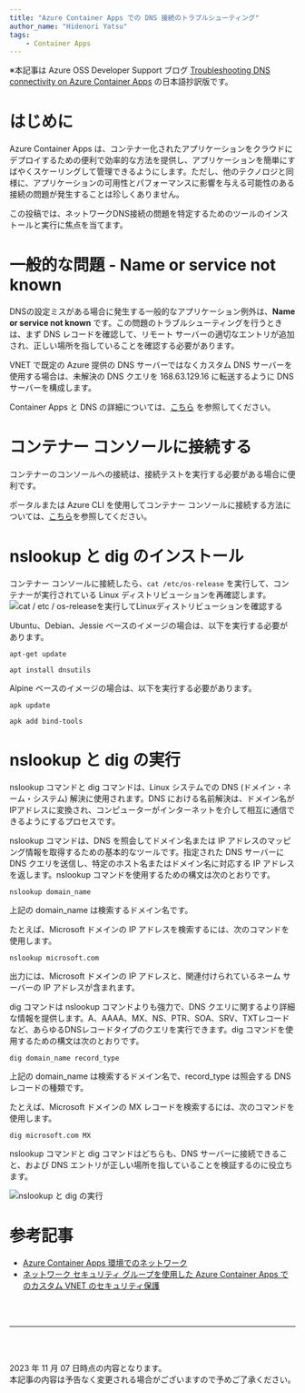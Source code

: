 ```yaml
---
title: "Azure Container Apps での DNS 接続のトラブルシューティング"
author_name: "Hidenori Yatsu"
tags: 
    - Container Apps
---
```


※本記事は Azure OSS Developer Support ブログ
 [Troubleshooting DNS connectivity on Azure Container Apps](https://azureossd.github.io/2023/03/03/azure-container-apps-testing-DNS-connectivity/index.html) の日本語抄訳版です。
# はじめに
Azure Container Apps は、コンテナー化されたアプリケーションをクラウドにデプロイするための便利で効率的な方法を提供し、アプリケーションを簡単にすばやくスケーリングして管理できるようにします。ただし、他のテクノロジと同様に、アプリケーションの可用性とパフォーマンスに影響を与える可能性のある接続の問題が発生することは珍しくありません。

この投稿では、ネットワークDNS接続の問題を特定するためのツールのインストールと実行に焦点を当てます。

# 一般的な問題 - Name or service not known
DNSの設定ミスがある場合に発生する一般的なアプリケーション例外は、**Name or service not known** です。この問題のトラブルシューティングを行うときは、まず DNS レコードを確認して、リモート サーバーの適切なエントリが追加され、正しい場所を指していることを確認する必要があります。

VNET で既定の Azure 提供の DNS サーバーではなくカスタム DNS サーバーを使用する場合は、未解決の DNS クエリを 168.63.129.16 に転送するように DNS サーバーを構成します。

Container Apps と DNS の詳細については、[こちら](https://learn.microsoft.com/ja-jp/azure/container-apps/networking?tabs=azure-cli#dns) を参照してください。

# コンテナー コンソールに接続する
コンテナーのコンソールへの接続は、接続テストを実行する必要がある場合に便利です。

ポータルまたは Azure CLI を使用してコンテナー コンソールに接続する方法については、[こちら](https://learn.microsoft.com/ja-jp/azure/container-apps/container-console?tabs=bash)を参照してください。

# nslookup と dig のインストール

コンテナー コンソールに接続したら、`cat /etc/os-release` を実行して、コンテナーが実行されている Linux ディストリビューションを再確認します。
<IMG  src="https://azureossd.github.io/media/2023/02/azure-blog-container-apps-check-linux-distro.png"  alt="cat / etc / os-releaseを実行してLinuxディストリビューションを確認する"/>

Ubuntu、Debian、Jessie ベースのイメージの場合は、以下を実行する必要があります。


```
apt-get update

apt install dnsutils
```

Alpine ベースのイメージの場合は、以下を実行する必要があります。

```
apk update

apk add bind-tools
```

# nslookup と dig の実行
nslookup コマンドと dig コマンドは、Linux システムでの DNS (ドメイン・ネーム・システム) 解決に使用されます。DNS における名前解決は、ドメイン名がIPアドレスに変換され、コンピューターがインターネットを介して相互に通信できるようにするプロセスです。

nslookup コマンドは、DNS を照会してドメイン名または IP アドレスのマッピング情報を取得するための基本的なツールです。指定された DNS サーバーに DNS クエリを送信し、特定のホスト名またはドメイン名に対応する IP アドレスを返します。nslookup コマンドを使用するための構文は次のとおりです。

`nslookup domain_name`

上記の domain_name は検索するドメイン名です。

たとえば、Microsoft ドメインの IP アドレスを検索するには、次のコマンドを使用します。

`nslookup microsoft.com`

出力には、Microsoft ドメインの IP アドレスと、関連付けられているネーム サーバーの IP アドレスが含まれます。

dig コマンドは nslookup コマンドよりも強力で、DNS クエリに関するより詳細な情報を提供します。A、AAAA、MX、NS、PTR、SOA、SRV、TXTレコードなど、あらゆるDNSレコードタイプのクエリを実行できます。dig コマンドを使用するための構文は次のとおりです。

`dig domain_name record_type`

上記の domain_name は検索するドメイン名で、record_type は照会する DNS レコードの種類です。

たとえば、Microsoft ドメインの MX レコードを検索するには、次のコマンドを使用します。

`dig microsoft.com MX`

nslookup コマンドと dig コマンドはどちらも、DNS サーバーに接続できること、および DNS エントリが正しい場所を指していることを検証するのに役立ちます。

<IMG  src="https://azureossd.github.io/media/2023/02/azure-blog-container-apps-run-dig-nslookup.png"  alt="nslookup と dig の実行"/>

# 参考記事
- [Azure Container Apps 環境でのネットワーク](https://learn.microsoft.com/ja-jp/azure/container-apps/networking?tabs=azure-cli)
- [ネットワーク セキュリティ グループを使用した Azure Container Apps でのカスタム VNET のセキュリティ保護](https://learn.microsoft.com/ja-jp/azure/container-apps/firewall-integration?tabs=workload-profiles)

<br>
<br>

---

<br>
<br>

2023 年 11 月 07 日時点の内容となります。<br>
本記事の内容は予告なく変更される場合がございますので予めご了承ください。

<br>
<br>